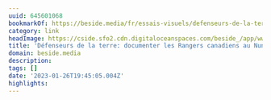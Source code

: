 ```yaml
---
uuid: 645601068
bookmarkOf: https://beside.media/fr/essais-visuels/defenseurs-de-la-terre/
category: link
headImage: https://cside.sfo2.cdn.digitaloceanspaces.com/beside_/app/www/2020/10/003-20170827-RangerPatrol-0013-flat.jpg
title: 'Défenseurs de la terre: documenter les Rangers canadiens au Nunavut'
domain: beside.media
description: 
tags: []
date: '2023-01-26T19:45:05.004Z'
highlights: 
---
```



